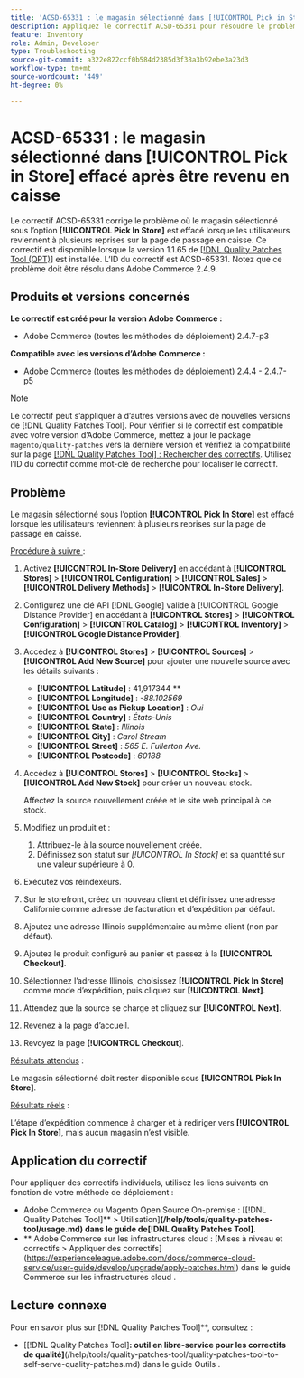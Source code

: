 ```yaml
---
title: 'ACSD-65331 : le magasin sélectionné dans [!UICONTROL Pick in Store] effacé après être revenu en caisse'
description: Appliquez le correctif ACSD-65331 pour résoudre le problème d’Adobe Commerce où le magasin sélectionné sous l’option [!UICONTROL Pick In Store] est effacé lorsque les utilisateurs reviennent à plusieurs reprises sur la page de passage en caisse.
feature: Inventory
role: Admin, Developer
type: Troubleshooting
source-git-commit: a322e822ccf0b584d2385d3f38a3b92ebe3a23d3
workflow-type: tm+mt
source-wordcount: '449'
ht-degree: 0%

---
```



# ACSD-65331 : le magasin sélectionné dans **[!UICONTROL Pick in Store]** effacé après être revenu en caisse

Le correctif ACSD-65331 corrige le problème où le magasin sélectionné sous l’option **[!UICONTROL Pick In Store]** est effacé lorsque les utilisateurs reviennent à plusieurs reprises sur la page de passage en caisse. Ce correctif est disponible lorsque la version 1.1.65 de [[!DNL Quality Patches Tool (QPT)]](/help/tools/quality-patches-tool/quality-patches-tool-to-self-serve-quality-patches.md) est installée. L’ID du correctif est ACSD-65331. Notez que ce problème doit être résolu dans Adobe Commerce 2.4.9.

## Produits et versions concernés

**Le correctif est créé pour la version Adobe Commerce :**

* Adobe Commerce (toutes les méthodes de déploiement) 2.4.7-p3

**Compatible avec les versions d’Adobe Commerce :**

* Adobe Commerce (toutes les méthodes de déploiement) 2.4.4 - 2.4.7-p5

>[!NOTE]
>
>Le correctif peut s’appliquer à d’autres versions avec de nouvelles versions de [!DNL Quality Patches Tool]. Pour vérifier si le correctif est compatible avec votre version d’Adobe Commerce, mettez à jour le package `magento/quality-patches` vers la dernière version et vérifiez la compatibilité sur la page [[!DNL Quality Patches Tool] : Rechercher des correctifs](https://experienceleague.adobe.com/tools/commerce-quality-patches/index.html). Utilisez l’ID du correctif comme mot-clé de recherche pour localiser le correctif.

## Problème

Le magasin sélectionné sous l’option **[!UICONTROL Pick In Store]** est effacé lorsque les utilisateurs reviennent à plusieurs reprises sur la page de passage en caisse.

<u>Procédure à suivre </u> :

1. Activez **[!UICONTROL In-Store Delivery]** en accédant à **[!UICONTROL Stores]** > **[!UICONTROL Configuration]** > **[!UICONTROL Sales]** > **[!UICONTROL Delivery Methods]** > **[!UICONTROL In-Store Delivery]**.
1. Configurez une clé API [!DNL Google] valide à [!UICONTROL Google Distance Provider] en accédant à **[!UICONTROL Stores]** > **[!UICONTROL Configuration]** > **[!UICONTROL Catalog]** > **[!UICONTROL Inventory]** > **[!UICONTROL Google Distance Provider]**.
1. Accédez à **[!UICONTROL Stores]** > **[!UICONTROL Sources]** > **[!UICONTROL Add New Source]** pour ajouter une nouvelle source avec les détails suivants :

   * **[!UICONTROL Latitude]** : 41,917344 **
   * **[!UICONTROL Longitude]** : *-88.102569*
   * **[!UICONTROL Use as Pickup Location]** : *Oui*
   * **[!UICONTROL Country]** : *États-Unis*
   * **[!UICONTROL State]** : *Illinois*
   * **[!UICONTROL City]** : *Carol Stream*
   * **[!UICONTROL Street]** : *565 E. Fullerton Ave.*
   * **[!UICONTROL Postcode]** : *60188*

1. Accédez à **[!UICONTROL Stores]** > **[!UICONTROL Stocks]** > **[!UICONTROL Add New Stock]** pour créer un nouveau stock.

   Affectez la source nouvellement créée et le site web principal à ce stock.
1. Modifiez un produit et :

   1. Attribuez-le à la source nouvellement créée.
   1. Définissez son statut sur *[!UICONTROL In Stock]* et sa quantité sur une valeur supérieure à 0.

1. Exécutez vos réindexeurs.
1. Sur le storefront, créez un nouveau client et définissez une adresse Californie comme adresse de facturation et d’expédition par défaut.
1. Ajoutez une adresse Illinois supplémentaire au même client (non par défaut).
1. Ajoutez le produit configuré au panier et passez à la **[!UICONTROL Checkout]**.
1. Sélectionnez l’adresse Illinois, choisissez **[!UICONTROL Pick In Store]** comme mode d’expédition, puis cliquez sur **[!UICONTROL Next]**.
1. Attendez que la source se charge et cliquez sur **[!UICONTROL Next]**.
1. Revenez à la page d’accueil.
1. Revoyez la page **[!UICONTROL Checkout]**.

<u>Résultats attendus</u> :

Le magasin sélectionné doit rester disponible sous **[!UICONTROL Pick In Store]**.

<u>Résultats réels</u> :

L’étape d’expédition commence à charger et à rediriger vers **[!UICONTROL Pick In Store]**, mais aucun magasin n’est visible.

## Application du correctif

Pour appliquer des correctifs individuels, utilisez les liens suivants en fonction de votre méthode de déploiement :

* Adobe Commerce ou Magento Open Source On-premise : [[!DNL Quality Patches Tool]** > Utilisation]**(/help/tools/quality-patches-tool/usage.md) dans le guide de[!DNL Quality Patches Tool]**.
* ** Adobe Commerce sur les infrastructures cloud : [Mises à niveau et correctifs > Appliquer des correctifs]&#x200B;(https://experienceleague.adobe.com/docs/commerce-cloud-service/user-guide/develop/upgrade/apply-patches.html) dans le guide Commerce sur les infrastructures cloud .

## Lecture connexe

Pour en savoir plus sur [!DNL Quality Patches Tool]**, consultez :

* [[!DNL Quality Patches Tool]**: outil en libre-service pour les correctifs de qualité]**(/help/tools/quality-patches-tool/quality-patches-tool-to-self-serve-quality-patches.md) dans le guide Outils .
